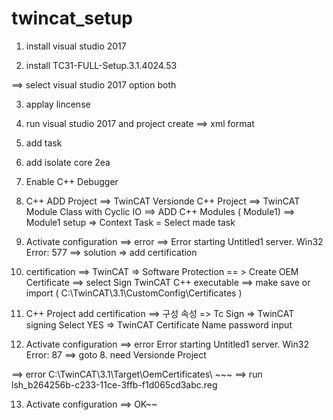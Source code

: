 # twincat_setup

1. install visual studio 2017

2. install TC31-FULL-Setup.3.1.4024.53

==> select visual studio 2017 option both

3. applay lincense

4. run visual studio 2017 and project create
    ==> xml format

5. add task

6. add isolate core 2ea

7. Enable C++ Debugger

8. C++ ADD Project
==> TwinCAT Versionde C++ Project 
==> TwinCAT Module Class with Cyclic IO
==> ADD C++ Modules ( Module1)
==> Module1 setup => Context Task = Select made task

9. Activate configuration
==> error
    ==> Error starting Untitled1 server. Win32 Error: 577
    ==> solution => add certification

10. certification
==> TwinCAT => Software Protection == > Create OEM Certificate
==> select Sign TwinCAT C++ executable ==> make save or import ( C:\TwinCAT\3.1\CustomConfig\Certificates )

11. C++ Project add certification
==> 구성 속성 => Tc Sign => TwinCAT signing Select YES => TwinCAT Certificate Name password input

12. Activate configuration
==> error
    Error starting Untitled1 server. Win32 Error: 87 
    ==> goto 8. need Versionde Project

==> error
    C:\TwinCAT\3.1\Target\OemCertificates\ ~~~
    ==> run lsh_b264256b-c233-11ce-3ffb-f1d065cd3abc.reg

13. Activate configuration
==> OK~~